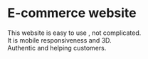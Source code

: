 # E-commerce website
This website is easy to use , not complicated.</br>
It is mobile responsiveness and 3D.</br>
Authentic and helping customers.

